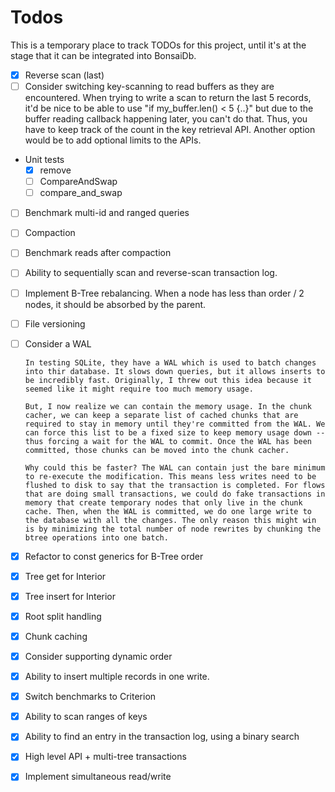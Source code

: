 # Todos

This is a temporary place to track TODOs for this project, until it's at the stage that it can be integrated into BonsaiDb.

- [x] Reverse scan (last)
- [ ] Consider switching key-scanning to read buffers as they are encountered. When trying to write a scan to return the last 5 records, it'd be nice to be able to use "if my_buffer.len() < 5 {..}" but due to the buffer reading callback happening later, you can't do that. Thus, you have to keep track of the count in the key retrieval API. Another option would be to add optional limits to the APIs.
- Unit tests
  - [x] remove
  - [ ] CompareAndSwap
  - [ ] compare_and_swap
- [ ] Benchmark multi-id and ranged queries
- [ ] Compaction
- [ ] Benchmark reads after compaction
- [ ] Ability to sequentially scan and reverse-scan transaction log.
- [ ] Implement B-Tree rebalancing. When a node has less than order / 2 nodes, it should be absorbed by the parent.
- [ ] File versioning
- [ ] Consider a WAL

      In testing SQLite, they have a WAL which is used to batch changes into thir database. It slows down queries, but it allows inserts to be incredibly fast. Originally, I threw out this idea because it seemed like it might require too much memory usage.

      But, I now realize we can contain the memory usage. In the chunk cacher, we can keep a separate list of cached chunks that are required to stay in memory until they're committed from the WAL. We can force this list to be a fixed size to keep memory usage down -- thus forcing a wait for the WAL to commit. Once the WAL has been committed, those chunks can be moved into the chunk cacher.

      Why could this be faster? The WAL can contain just the bare minimum to re-execute the modification. This means less writes need to be flushed to disk to say that the transaction is completed. For flows that are doing small transactions, we could do fake transactions in memory that create temporary nodes that only live in the chunk cache. Then, when the WAL is committed, we do one large write to the database with all the changes. The only reason this might win is by minimizing the total number of node rewrites by chunking the btree operations into one batch.
- [x] Refactor to const generics for B-Tree order
- [x] Tree get for Interior
- [x] Tree insert for Interior
- [x] Root split handling
- [x] Chunk caching
- [x] Consider supporting dynamic order
- [x] Ability to insert multiple records in one write.
- [x] Switch benchmarks to Criterion
- [x] Ability to scan ranges of keys
- [x] Ability to find an entry in the transaction log, using a binary search
- [x] High level API + multi-tree transactions
- [x] Implement simultaneous read/write
